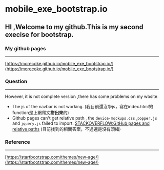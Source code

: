 # mobile_exe_bootstrap.io
## HI ,Welcome to my github.This is my second execise for bootstrap.
### My github pages
---
[https://morecoke.github.io/mobile_exe_bootstrap.io/](https://morecoke.github.io/mobile_exe_bootstrap.io/)
### Question
---
However, it is not complete version ,there has some problems on my wbsite:
* The js of the navbar is not working. (我目前還沒學js，寫在index.html的function是上網爬文**拼出來**的)
* Github pages can't get relative path , the `device-mockups.css` ,`popper.js` and `jquery.js` failed to import. [STACKOVERFLOW:GitHub pages and relative paths](https://stackoverflow.com/questions/16316311/github-pages-and-relative-paths/41127983#41127983)
(目前找到的相關答案，不過還是沒有頭緒)
### Reference
---
[https://startbootstrap.com/themes/new-age/](https://startbootstrap.com/themes/new-age/)

